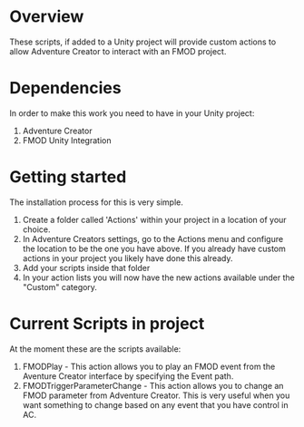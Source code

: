 # Overview
These scripts, if added to a Unity project will provide custom actions to allow Adventure Creator to interact with an FMOD project.

# Dependencies
In order to make this work you need to have in your Unity project:

1. Adventure Creator
2. FMOD Unity Integration

# Getting started
The installation process for this is very simple.

1. Create a folder called 'Actions' within your project in a location of your choice.
2. In Adventure Creators settings, go to the Actions menu and configure the location to be the one you have above. If you already have custom actions in your project you likely have done this already.
3. Add your scripts inside that folder
4. In your action lists you will now have the new actions available under the "Custom" category.

# Current Scripts in project
At the moment these are the scripts available:

1. FMODPlay - This action allows you to play an FMOD event from the Aventure Creator interface by specifying the Event path.
2. FMODTriggerParameterChange - This action allows you to change an FMOD parameter from Adventure Creator. This is very useful when you want something to change based on any event that you have control in AC.
